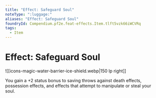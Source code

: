 ```yaml
---
title: "Effect: Safeguard Soul"
noteType: ":luggage:"
aliases: "Effect: Safeguard Soul"
foundryId: Compendium.pf2e.feat-effects.Item.tlft5vzk66iWCVRq
tags:
  - Item
---
```


# Effect: Safeguard Soul
![[icons-magic-water-barrier-ice-shield.webp|150 lp right]]

You gain a +2 status bonus to saving throws against death effects, possession effects, and effects that attempt to manipulate or steal your soul.
